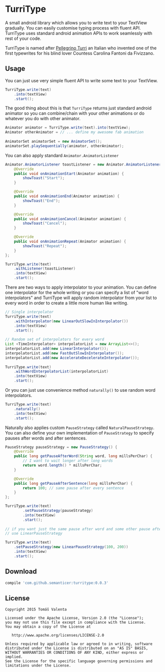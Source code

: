 TurriType
========

A small android library which allows you to write text to your TextView gradually. You can easily customise
typing process with fluent API. TurriType uses standard android animation APIs to work seamlessly with rest
of your code.

TurriType is named after [Pellegrino Turri][turri] an Italian who invented one of the first typewrites for his
blind lover Countess Carolina Fantoni da Fivizzano.

Usage
-----

You can just use very simple fluent API to write some text to your TextView.

```java
TurriType.write(text)
    .into(textView)
    .start();
```

The good thing about this is that `TurriType` returns just standard android animator so you can 
combine/chain with your other animations or do whatever you do with other animator.

```java
Animator animator = TurriType.write(text).into(textView);
Animator otherAnimator = // ... define my awesome fab animation
    
AnimatorSet animatorSet = new AnimatorSet();
animatorSet.playSequentially(animator, otherAnimator);
```

You can also apply standard `Animator.AnimatorListener` 

```java
Animator.AnimatorListener toastListener = new Animator.AnimatorListener() {
    @Override
    public void onAnimationStart(Animator animation) {
        showToast("Start");
    }

    @Override
    public void onAnimationEnd(Animator animation) {
        showToast("End");
    }

    @Override
    public void onAnimationCancel(Animator animation) {
        showToast("Cancel");
    }

    @Override
    public void onAnimationRepeat(Animator animation) {
        showToast("Repeat");
    }
};

TurriType.write(text)
    .withListener(toastListener)
    .into(textView)
    .start();
```

There are two ways to apply interpolator to your animation. You can define one interpolator for
the whole writing or you can specify a list of "word interpolators" and TurriType will apply random 
interpolator from your list to every word in order to create a little more human like writing.

```java
// Single interpolator
TurriType.write(text)
    .withInterpolator(new LinearOutSlowInInterpolator())
    .into(textView)
    .start();
    
// Random set of interpolators for every word
List <TimeInterpolator> interpolatorList = new ArrayList<>();
interpolatorList.add(new LinearInterpolator());
interpolatorList.add(new FastOutSlowInInterpolator());
interpolatorList.add(new AccelerateDecelerateInterpolator());
        
TurriType.write(text)
    .withWordInterpolatorList(interpolatorList)
    .into(textView)
    .start();
```

Or you can just use convenience method `naturally()` to use random word interpolators.

```java
TurriType.write(text)
    .naturally()
    .into(textView)
    .start();
```

Naturally also applies custom `PauseStrategy` called `NaturalPauseStrategy`. 
You can also define your own implementation of `PauseStrategy` to specify pauses after words and after sentences.

```java
PauseStrategy pauseStrategy = new PauseStrategy() {
    @Override
    public long getPauseAfterWord(String word, long millsPerChar) {
        // I want to wait longer after long words
        return word.length() * millsPerChar; 
    }

    @Override
    public long getPauseAfterSentence(long millsPerChar) {
        return 100; // same pause after every sentence
    }
};

TurriType.write(text)
        .setPauseStrategy(pauseStrategy)
        .into(textView)
        .start();
        
// if you want just the same pause after word and some other pause after sentence
// use LinearPauseStrategy

TurriType.write(text)
    .setPauseStrategy(new LinearPauseStrategy(100, 200))
    .into(textView)
    .start();


```

Download
--------

```groovy
compile 'com.github.semanticer:turritype:0.0.3'
```





License
-------
    Copyright 2015 Tomáš Valenta
    
    Licensed under the Apache License, Version 2.0 (the "License");
    you may not use this file except in compliance with the License.
    You may obtain a copy of the License at

       http://www.apache.org/licenses/LICENSE-2.0

    Unless required by applicable law or agreed to in writing, software
    distributed under the License is distributed on an "AS IS" BASIS,
    WITHOUT WARRANTIES OR CONDITIONS OF ANY KIND, either express or implied.
    See the License for the specific language governing permissions and
    limitations under the License.


 [turri]: https://en.wikipedia.org/wiki/Pellegrino_Turri

